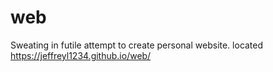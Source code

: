 # web
Sweating in futile attempt to create personal website.
located https://jeffreyl1234.github.io/web/
